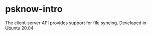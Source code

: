 # psknow-intro

The client-server API provides support for file syncing. 
Developed in Ubuntu 20.04
